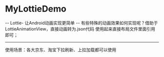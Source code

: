 # MyLottieDemo
-- Lottie- 让Android动画实现更简单
-- 有些特殊的动画效果如何实现呢？借助于LottieAnimationView，直接动画转为.json代码
    使用起来直接布局文件里面引用即可；
****
使用场景：各大京东、淘宝下拉刷新、上拉加载都可以使用

